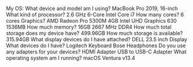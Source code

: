 My OS:
What device and model am I using?
MacBook Pro 2019, 16-inch
What kind of processor?
2.6 GHz 6-Core Intel Core i7
How many cores?
6 cores
Graphics?
AMD Radeon Pro 5300M 4GB
Intel UHD Graphics 630 1536MB
How much memory?
16GB 2667 MHz DDR4
How much total storage does my device have?
499.96GB
How much storage is available?
315.94GB
What display devices do I have attached?
DELL 23.5 inch Display
What devices do I have?
Logitech Keyboard
Bose Headphones
Do you use any adapters for your devices?
HDMI Adapter
USB to USB-C Adapter
What operating system am I running?
macOS Ventura v13.4


